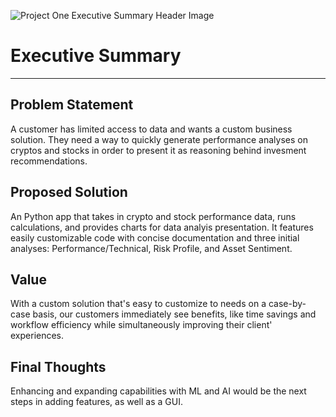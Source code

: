 ![Project One Executive Summary Header Image](https://resources.clearvoice.com/wp-content/uploads/2020/05/05.07.20-M_Hero_1360x646-810x385.png)

# Executive Summary
---

## Problem Statement

A customer has limited access to data and wants a custom business solution. They need a way to quickly generate performance analyses on cryptos and stocks in order to present it as reasoning behind invesment recommendations.

## Proposed Solution

An Python app that takes in crypto and stock performance data, runs calculations, and provides charts for data analyis presentation. It features easily customizable code with concise documentation and three initial analyses: Performance/Technical, Risk Profile, and Asset Sentiment.

## Value

With a custom solution that's easy to customize to needs on a case-by-case basis, our customers immediately see benefits, like time savings and workflow efficiency while simultaneously improving their client' experiences.

## Final Thoughts

Enhancing and expanding capabilities with ML and AI would be the next steps in adding features, as well as a GUI.
